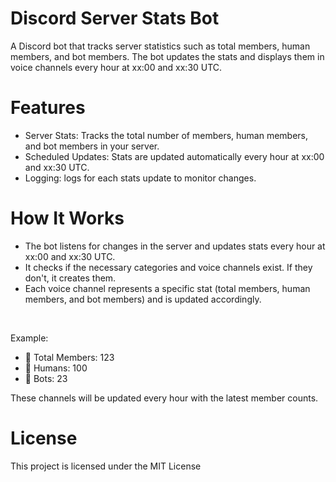 # Discord Server Stats Bot
A Discord bot that tracks server statistics such as total members, human members, and bot members. The bot updates the stats and displays them in voice channels every hour at xx:00 and xx:30 UTC.

# Features

- Server Stats: Tracks the total number of members, human members, and bot members in your server.
- Scheduled Updates: Stats are updated automatically every hour at xx:00 and xx:30 UTC.
- Logging: logs for each stats update to monitor changes.

# How It Works

- The bot listens for changes in the server and updates stats every hour at xx:00 and xx:30 UTC.
- It checks if the necessary categories and voice channels exist. If they don't, it creates them.
- Each voice channel represents a specific stat (total members, human members, and bot members) and is updated accordingly.
<br>

  Example:

- 👥 Total Members: 123
- 🙎 Humans: 100
- 🤖 Bots: 23

These channels will be updated every hour with the latest member counts.

# License
This project is licensed under the MIT License
